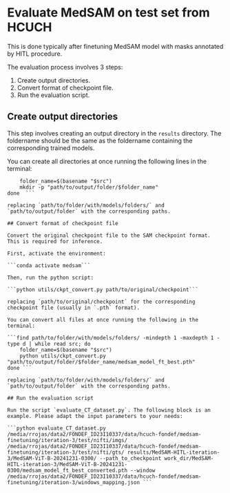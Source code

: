 # Evaluate MedSAM on test set from HCUCH

This is done typically after finetuning MedSAM model with masks annotated by HITL procedure.

The evaluation process involves 3 steps:

1. Create output directories.
2. Convert format of checkpoint file.
3. Run the evaluation script.

## Create output directories

This step involves creating an output directory in the `results` directory. The foldername should be the same as the foldername containing the corresponding trained models.

You can create all directories at once running the following lines in the terminal:

```find path/to/folder/with/models/folders/ -mindepth 1 -maxdepth 1 -type d | while read src; do
    folder_name=$(basename "$src")
    mkdir -p "path/to/output/folder/$folder_name"
done  ```

replacing `path/to/folder/with/models/folders/` and `path/to/output/folder` with the corresponding paths.

## Convert format of checkpoint file

Convert the original checkpoint file to the SAM checkpoint format. This is required for inference.

First, activate the environment:

```conda activate medsam```

Then, run the python script:

```python utils/ckpt_convert.py path/to/original/checkpoint```

replacing `path/to/original/checkpoint` for the corresponding checkpoint file (usually in `.pth` format).

You can convert all files at once running the following in the terminal:

```find path/to/folder/with/models/folders/ -mindepth 1 -maxdepth 1 -type d | while read src; do
    folder_name=$(basename "$src")
    python utils/ckpt_convert.py "path/to/output/folder/$folder_name/medsam_model_ft_best.pth"
done ```

replacing `path/to/folder/with/models/folders/` and `path/to/output/folder` with the corresponding paths.

## Run the evaluation script

Run the script `evaluate_CT_dataset.py`. The following block is an example. Please adapt the input parameters to your needs:

```python evaluate_CT_dataset.py /media/rrojas/data2/FONDEF_ID23I10337/data/hcuch-fondef/medsam-finetuning/iteration-3/test/nifti/imgs/ /media/rrojas/data2/FONDEF_ID23I10337/data/hcuch-fondef/medsam-finetuning/iteration-3/test/nifti/gts/ results/MedSAM-HITL-iteration-3/MedSAM-ViT-B-20241231-0300/ --path_to_checkpoint work_dir/MedSAM-HITL-iteration-3/MedSAM-ViT-B-20241231-0300/medsam_model_ft_best_converted.pth --window /media/rrojas/data2/FONDEF_ID23I10337/data/hcuch-fondef/medsam-finetuning/iteration-3/windows_mapping.json ```  

